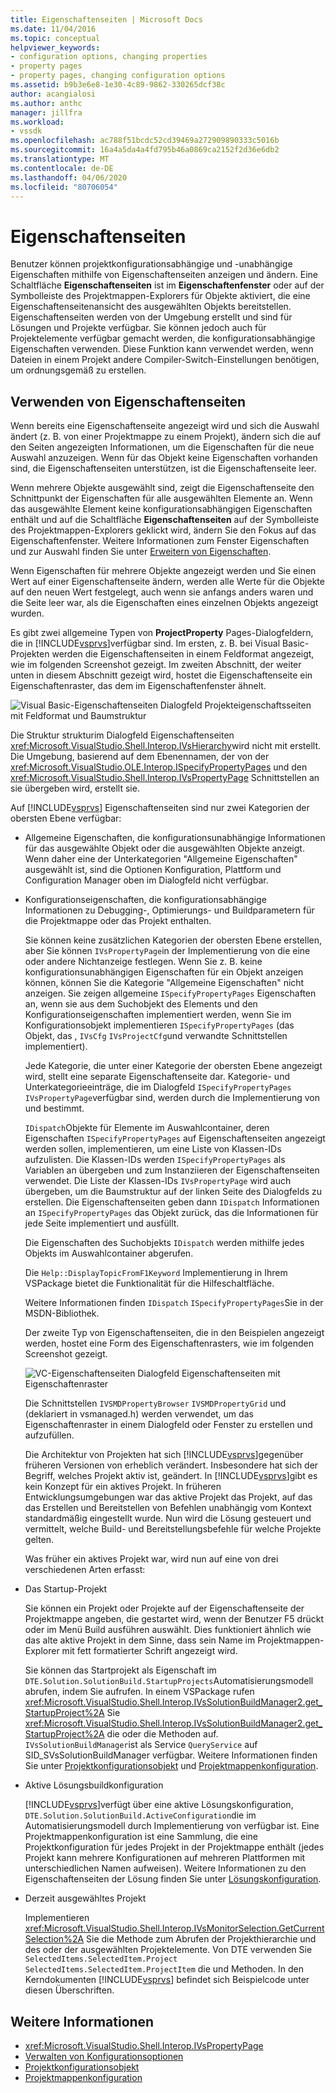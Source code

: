 ```yaml
---
title: Eigenschaftenseiten | Microsoft Docs
ms.date: 11/04/2016
ms.topic: conceptual
helpviewer_keywords:
- configuration options, changing properties
- property pages
- property pages, changing configuration options
ms.assetid: b9b3e6e8-1e30-4c89-9862-330265dcf38c
author: acangialosi
ms.author: anthc
manager: jillfra
ms.workload:
- vssdk
ms.openlocfilehash: ac788f51bcdc52cd39469a272909890333c5016b
ms.sourcegitcommit: 16a4a5da4a4fd795b46a0869ca2152f2d36e6db2
ms.translationtype: MT
ms.contentlocale: de-DE
ms.lasthandoff: 04/06/2020
ms.locfileid: "80706054"
---
```

# <a name="property-pages"></a>Eigenschaftenseiten
Benutzer können projektkonfigurationsabhängige und -unabhängige Eigenschaften mithilfe von Eigenschaftenseiten anzeigen und ändern. Eine Schaltfläche **Eigenschaftenseiten** ist im **Eigenschaftenfenster** oder auf der Symbolleiste des Projektmappen-Explorers für Objekte aktiviert, die eine Eigenschaftenseitenansicht des ausgewählten Objekts bereitstellen. Eigenschaftenseiten werden von der Umgebung erstellt und sind für Lösungen und Projekte verfügbar. Sie können jedoch auch für Projektelemente verfügbar gemacht werden, die konfigurationsabhängige Eigenschaften verwenden. Diese Funktion kann verwendet werden, wenn Dateien in einem Projekt andere Compiler-Switch-Einstellungen benötigen, um ordnungsgemäß zu erstellen.

## <a name="using-property-pages"></a>Verwenden von Eigenschaftenseiten
 Wenn bereits eine Eigenschaftenseite angezeigt wird und sich die Auswahl ändert (z. B. von einer Projektmappe zu einem Projekt), ändern sich die auf den Seiten angezeigten Informationen, um die Eigenschaften für die neue Auswahl anzuzeigen. Wenn für das Objekt keine Eigenschaften vorhanden sind, die Eigenschaftenseiten unterstützen, ist die Eigenschaftenseite leer.

 Wenn mehrere Objekte ausgewählt sind, zeigt die Eigenschaftenseite den Schnittpunkt der Eigenschaften für alle ausgewählten Elemente an. Wenn das ausgewählte Element keine konfigurationsabhängigen Eigenschaften enthält und auf die Schaltfläche **Eigenschaftenseiten** auf der Symbolleiste des Projektmappen-Explorers geklickt wird, ändern Sie den Fokus auf das Eigenschaftenfenster. Weitere Informationen zum Fenster Eigenschaften und zur Auswahl finden Sie unter [Erweitern von Eigenschaften](../../extensibility/internals/extending-properties.md).

 Wenn Eigenschaften für mehrere Objekte angezeigt werden und Sie einen Wert auf einer Eigenschaftenseite ändern, werden alle Werte für die Objekte auf den neuen Wert festgelegt, auch wenn sie anfangs anders waren und die Seite leer war, als die Eigenschaften eines einzelnen Objekts angezeigt wurden.

 Es gibt zwei allgemeine Typen von **ProjectProperty** Pages-Dialogfeldern, die in [!INCLUDE[vsprvs](../../code-quality/includes/vsprvs_md.md)]verfügbar sind. Im ersten, z. B. bei Visual Basic-Projekten werden die Eigenschaftenseiten in einem Feldformat angezeigt, wie im folgenden Screenshot gezeigt. Im zweiten Abschnitt, der weiter unten in diesem Abschnitt gezeigt wird, hostet die Eigenschaftenseite ein Eigenschaftenraster, das dem im Eigenschaftenfenster ähnelt.

 ![Visual Basic-Eigenschaftenseiten](../../extensibility/internals/media/vsvbproppages.gif "vsVBPropPages") Dialogfeld Projekteigenschaftsseiten mit Feldformat und Baumstruktur

 Die Struktur strukturim Dialogfeld Eigenschaftenseiten <xref:Microsoft.VisualStudio.Shell.Interop.IVsHierarchy>wird nicht mit erstellt. Die Umgebung, basierend auf dem Ebenennamen, der von der <xref:Microsoft.VisualStudio.OLE.Interop.ISpecifyPropertyPages> und den <xref:Microsoft.VisualStudio.Shell.Interop.IVsPropertyPage> Schnittstellen an sie übergeben wird, erstellt sie.

 Auf [!INCLUDE[vsprvs](../../code-quality/includes/vsprvs_md.md)] Eigenschaftenseiten sind nur zwei Kategorien der obersten Ebene verfügbar:

- Allgemeine Eigenschaften, die konfigurationsunabhängige Informationen für das ausgewählte Objekt oder die ausgewählten Objekte anzeigt. Wenn daher eine der Unterkategorien "Allgemeine Eigenschaften" ausgewählt ist, sind die Optionen Konfiguration, Plattform und Configuration Manager oben im Dialogfeld nicht verfügbar.

- Konfigurationseigenschaften, die konfigurationsabhängige Informationen zu Debugging-, Optimierungs- und Buildparametern für die Projektmappe oder das Projekt enthalten.

  Sie können keine zusätzlichen Kategorien der obersten Ebene erstellen, aber Sie können `IVsPropertyPage`in der Implementierung von die eine oder andere Nichtanzeige festlegen. Wenn Sie z. B. keine konfigurationsunabhängigen Eigenschaften für ein Objekt anzeigen können, können Sie die Kategorie "Allgemeine Eigenschaften" nicht anzeigen. Sie zeigen allgemeine `ISpecifyPropertyPages` Eigenschaften an, wenn sie aus dem Suchobjekt des Elements und den Konfigurationseigenschaften implementiert werden, wenn Sie im Konfigurationsobjekt implementieren `ISpecifyPropertyPages` (das Objekt, das , `IVsCfg` `IVsProjectCfg`und verwandte Schnittstellen implementiert).

  Jede Kategorie, die unter einer Kategorie der obersten Ebene angezeigt wird, stellt eine separate Eigenschaftenseite dar. Kategorie- und Unterkategorieeinträge, die im Dialogfeld `ISpecifyPropertyPages` `IVsPropertyPage`verfügbar sind, werden durch die Implementierung von und bestimmt.

  `IDispatch`Objekte für Elemente im Auswahlcontainer, deren Eigenschaften `ISpecifyPropertyPages` auf Eigenschaftenseiten angezeigt werden sollen, implementieren, um eine Liste von Klassen-IDs aufzulisten. Die Klassen-IDs werden `ISpecifyPropertyPages` als Variablen an übergeben und zum Instanziieren der Eigenschaftenseiten verwendet. Die Liste der Klassen-IDs `IVsPropertyPage` wird auch übergeben, um die Baumstruktur auf der linken Seite des Dialogfelds zu erstellen. Die Eigenschaftenseiten geben dann `IDispatch` Informationen an `ISpecifyPropertyPages` das Objekt zurück, das die Informationen für jede Seite implementiert und ausfüllt.

  Die Eigenschaften des Suchobjekts `IDispatch` werden mithilfe jedes Objekts im Auswahlcontainer abgerufen.

  Die `Help::DisplayTopicFromF1Keyword` Implementierung in Ihrem VSPackage bietet die Funktionalität für die Hilfeschaltfläche.

  Weitere Informationen finden `IDispatch` `ISpecifyPropertyPages`Sie in der MSDN-Bibliothek.

  Der zweite Typ von Eigenschaftenseiten, die in den Beispielen angezeigt werden, hostet eine Form des Eigenschaftenrasters, wie im folgenden Screenshot gezeigt.

  ![VC-Eigenschaftenseiten](../../extensibility/internals/media/vsvcproppages.gif "vsVCPropPages") Dialogfeld Eigenschaftenseiten mit Eigenschaftenraster

  Die Schnittstellen `IVSMDPropertyBrowser` `IVSMDPropertyGrid` und (deklariert in vsmanaged.h) werden verwendet, um das Eigenschaftenraster in einem Dialogfeld oder Fenster zu erstellen und aufzufüllen.

  Die Architektur von Projekten hat sich [!INCLUDE[vsprvs](../../code-quality/includes/vsprvs_md.md)]gegenüber früheren Versionen von erheblich verändert. Insbesondere hat sich der Begriff, welches Projekt aktiv ist, geändert. In [!INCLUDE[vsprvs](../../code-quality/includes/vsprvs_md.md)]gibt es kein Konzept für ein aktives Projekt. In früheren Entwicklungsumgebungen war das aktive Projekt das Projekt, auf das das Erstellen und Bereitstellen von Befehlen unabhängig vom Kontext standardmäßig eingestellt wurde. Nun wird die Lösung gesteuert und vermittelt, welche Build- und Bereitstellungsbefehle für welche Projekte gelten.

  Was früher ein aktives Projekt war, wird nun auf eine von drei verschiedenen Arten erfasst:

- Das Startup-Projekt

   Sie können ein Projekt oder Projekte auf der Eigenschaftenseite der Projektmappe angeben, die gestartet wird, wenn der Benutzer F5 drückt oder im Menü Build ausführen auswählt. Dies funktioniert ähnlich wie das alte aktive Projekt in dem Sinne, dass sein Name im Projektmappen-Explorer mit fett formatierter Schrift angezeigt wird.

   Sie können das Startprojekt als Eigenschaft im `DTE.Solution.SolutionBuild.StartupProjects`Automatisierungsmodell abrufen, indem Sie aufrufen. In einem VSPackage rufen <xref:Microsoft.VisualStudio.Shell.Interop.IVsSolutionBuildManager2.get_StartupProject%2A> Sie <xref:Microsoft.VisualStudio.Shell.Interop.IVsSolutionBuildManager2.get_StartupProject%2A> die oder die Methoden auf. `IVsSolutionBuildManager`ist als Service `QueryService` auf SID_SVsSolutionBuildManager verfügbar. Weitere Informationen finden Sie unter [Projektkonfigurationsobjekt](../../extensibility/internals/project-configuration-object.md) und [Projektmappenkonfiguration](../../extensibility/internals/solution-configuration.md).

- Aktive Lösungsbuildkonfiguration

   [!INCLUDE[vsprvs](../../code-quality/includes/vsprvs_md.md)]verfügt über eine aktive Lösungskonfiguration, `DTE.Solution.SolutionBuild.ActiveConfiguration`die im Automatisierungsmodell durch Implementierung von verfügbar ist. Eine Projektmappenkonfiguration ist eine Sammlung, die eine Projektkonfiguration für jedes Projekt in der Projektmappe enthält (jedes Projekt kann mehrere Konfigurationen auf mehreren Plattformen mit unterschiedlichen Namen aufweisen). Weitere Informationen zu den Eigenschaftenseiten der Lösung finden Sie unter [Lösungskonfiguration](../../extensibility/internals/solution-configuration.md).

- Derzeit ausgewähltes Projekt

   Implementieren <xref:Microsoft.VisualStudio.Shell.Interop.IVsMonitorSelection.GetCurrentSelection%2A> Sie die Methode zum Abrufen der Projekthierarchie und des oder der ausgewählten Projektelemente. Von DTE verwenden Sie `SelectedItems.SelectedItem.Project` `SelectedItems.SelectedItem.ProjectItem` die und Methoden. In den Kerndokumenten [!INCLUDE[vsprvs](../../code-quality/includes/vsprvs_md.md)] befindet sich Beispielcode unter diesen Überschriften.

## <a name="see-also"></a>Weitere Informationen
- <xref:Microsoft.VisualStudio.Shell.Interop.IVsPropertyPage>
- [Verwalten von Konfigurationsoptionen](../../extensibility/internals/managing-configuration-options.md)
- [Projektkonfigurationsobjekt](../../extensibility/internals/project-configuration-object.md)
- [Projektmappenkonfiguration](../../extensibility/internals/solution-configuration.md)
